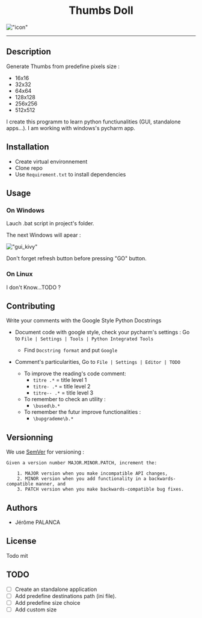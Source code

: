 

# <center>Thumbs Doll


!["icon"](".thumbs_doll\img\icon.png")



</center>



---

## Description

Generate Thumbs from predefine pixels size : 
- 16x16
- 32x32
- 64x64
- 128x128
- 256x256
- 512x512

I create this programm to learn python functiunalities (GUI, standalone apps...).
I am working with windows's pycharm app.

## Installation

- Create virtual environnement
- Clone repo
- Use `Requirement.txt` to install dependencies

## Usage

### On Windows

Lauch .bat script in project's folder.

The next Windows will apear :

!["gui_kivy"](".docs\img\gui_kivy.jpg")



Don't forget  refresh button before pressing "GO" button.


### On Linux

I don't Know...TODO ?


## Contributing

Write your comments with the Google Style Python Docstrings

- Document code with google style, check your pycharm's settings :
    Go to `File | Settings | Tools | Python Integrated Tools`
    - Find `Docstring format` and put  `Google`

- Comment's particularities, Go to `File | Settings | Editor | TODO`
    - To improve the reading's code comment:
        - `titre .*`  = title level 1
        - `titre- .*`  = title level 2
        - `titre-- .*`  = title level 3
    - To remember to check an utility :
        - `\bused\b.*`
    - To remember the futur improve functionalities :
        - `\bupgrademe\b.*`



## Versionning

We use [SemVer](http://semver.org/) for versioning :


    Given a version number MAJOR.MINOR.PATCH, increment the:

        1. MAJOR version when you make incompatible API changes,
        2. MINOR version when you add functionality in a backwards-compatible manner, and
        3. PATCH version when you make backwards-compatible bug fixes.

## Authors
- Jérôme PALANCA

## License

Todo mit

## TODO
- [ ] Create an standalone application
- [ ] Add predefine destinations path (ini file).
- [ ] Add predefine size choice
- [ ] Add custom size